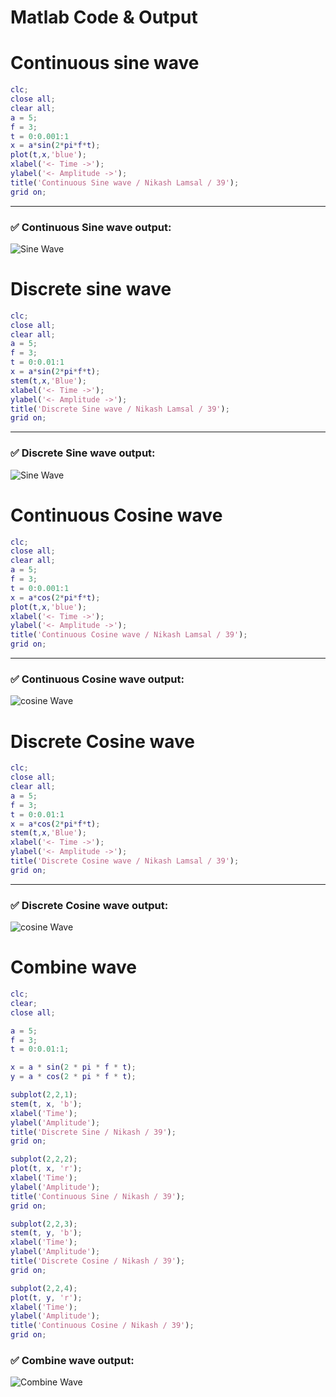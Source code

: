 # Matlab Code & Output 
# Continuous sine wave

```matlab
clc;
close all;
clear all;
a = 5;
f = 3;
t = 0:0.001:1
x = a*sin(2*pi*f*t);
plot(t,x,'blue');
xlabel('<- Time ->');
ylabel('<- Amplitude ->');
title('Continuous Sine wave / Nikash Lamsal / 39');
grid on;
```

---

### ✅ Continuous Sine wave output:

![Sine Wave](./Output%20Store/cont%20sine%20wave.svg)

# Discrete sine wave

```matlab
clc;
close all;
clear all;
a = 5;
f = 3;
t = 0:0.01:1
x = a*sin(2*pi*f*t);
stem(t,x,'Blue');
xlabel('<- Time ->');
ylabel('<- Amplitude ->');
title('Discrete Sine wave / Nikash Lamsal / 39');
grid on;

```

---

### ✅ Discrete Sine wave output:

![Sine Wave](./Output%20Store/dic%20sine%20wave.svg)

# Continuous Cosine wave

```matlab
clc;
close all;
clear all;
a = 5;
f = 3;
t = 0:0.001:1
x = a*cos(2*pi*f*t);
plot(t,x,'blue');
xlabel('<- Time ->');
ylabel('<- Amplitude ->');
title('Continuous Cosine wave / Nikash Lamsal / 39');
grid on;

```

---

### ✅ Continuous Cosine wave output:

![cosine Wave](./Output%20Store/cont..%20cosine%20wave.svg)


# Discrete Cosine wave

```matlab
clc;
close all;
clear all;
a = 5;
f = 3;
t = 0:0.01:1
x = a*cos(2*pi*f*t);
stem(t,x,'Blue');
xlabel('<- Time ->');
ylabel('<- Amplitude ->');
title('Discrete Cosine wave / Nikash Lamsal / 39');
grid on;

```

---

### ✅ Discrete Cosine wave output:

![cosine Wave](./Output%20Store/disc..cosine%20wave.svg)



# Combine wave

```matlab
clc;
clear;
close all;

a = 5;
f = 3;
t = 0:0.01:1;

x = a * sin(2 * pi * f * t);
y = a * cos(2 * pi * f * t);

subplot(2,2,1);
stem(t, x, 'b');
xlabel('Time');
ylabel('Amplitude');
title('Discrete Sine / Nikash / 39');
grid on;

subplot(2,2,2);
plot(t, x, 'r');
xlabel('Time');
ylabel('Amplitude');
title('Continuous Sine / Nikash / 39');
grid on;

subplot(2,2,3);
stem(t, y, 'b');
xlabel('Time');
ylabel('Amplitude');
title('Discrete Cosine / Nikash / 39');
grid on;

subplot(2,2,4);
plot(t, y, 'r');
xlabel('Time');
ylabel('Amplitude');
title('Continuous Cosine / Nikash / 39');
grid on;


```

### ✅ Combine wave output:

![Combine Wave](./Output%20Store/all.svg)
